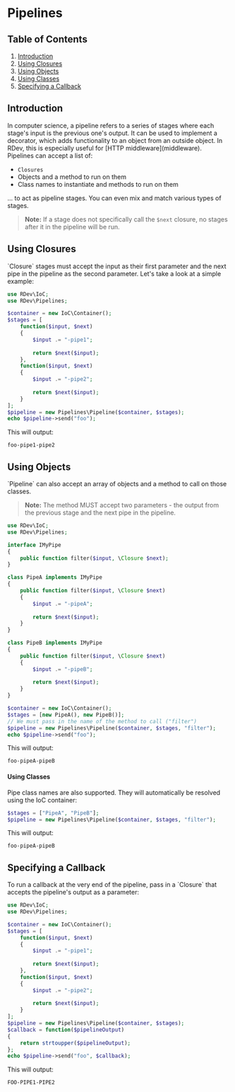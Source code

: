 # Pipelines

## Table of Contents
1. [Introduction](#introduction)
2. [Using Closures](#using-closures)
3. [Using Objects](#using-objects)
  1. [Using Classes](#using-classes)
4. [Specifying a Callback](#specifying-a-callback)

<h2 id="introduction">Introduction</h2>
In computer science, a pipeline refers to a series of stages where each stage's input is the previous one's output.  It can be used to implement a decorator, which adds functionality to an object from an outside object.  In RDev, this is especially useful for [HTTP middleware](middleware).  Pipelines can accept a list of:
 
* `Closures`
* Objects and a method to run on them
* Class names to instantiate and methods to run on them

... to act as pipeline stages.  You can even mix and match various types of stages.

> **Note:** If a stage does not specifically call the `$next` closure, no stages after it in the pipeline will be run.
  
<h2 id="using-closures">Using Closures</h2>
`Closure` stages must accept the input as their first parameter and the next pipe in the pipeline as the second parameter.  Let's take a look at a simple example:

```php
use RDev\IoC;
use RDev\Pipelines;

$container = new IoC\Container();
$stages = [
    function($input, $next)
    {
        $input .= "-pipe1";
        
        return $next($input);
    },
    function($input, $next)
    {
        $input .= "-pipe2";
        
        return $next($input);
    }
];
$pipeline = new Pipelines\Pipeline($container, $stages);
echo $pipeline->send("foo");
```

This will output:

```
foo-pipe1-pipe2
```

<h2 id="using-objects">Using Objects</h2>
`Pipeline` can also accept an array of objects and a method to call on those classes.

> **Note:** The method MUST accept two parameters - the output from the previous stage and the next pipe in the pipeline.

```php
use RDev\IoC;
use RDev\Pipelines;

interface IMyPipe
{
    public function filter($input, \Closure $next);
}

class PipeA implements IMyPipe
{
    public function filter($input, \Closure $next)
    {
        $input .= "-pipeA";
        
        return $next($input);
    }
}

class PipeB implements IMyPipe
{
    public function filter($input, \Closure $next)
    {
        $input .= "-pipeB";
        
        return $next($input);
    }
}

$container = new IoC\Container();
$stages = [new PipeA(), new PipeB()];
// We must pass in the name of the method to call ("filter")
$pipeline = new Pipelines\Pipeline($container, $stages, "filter");
echo $pipeline->send("foo");
```

This will output:

```
foo-pipeA-pipeB
```

<h4 id="using-classes">Using Classes</h4>
Pipe class names are also supported.  They will automatically be resolved using the IoC container:
 
```php
$stages = ["PipeA", "PipeB"];
$pipeline = new Pipelines\Pipeline($container, $stages, "filter");
```

This will output:

```
foo-pipeA-pipeB
```

<h2 id="specifying-a-callback">Specifying a Callback</h2>
To run a callback at the very end of the pipeline, pass in a `Closure` that accepts the pipeline's output as a parameter:

```php
use RDev\IoC;
use RDev\Pipelines;

$container = new IoC\Container();
$stages = [
    function($input, $next)
    {
        $input .= "-pipe1";
        
        return $next($input);
    },
    function($input, $next)
    {
        $input .= "-pipe2";
        
        return $next($input);
    }
];
$pipeline = new Pipelines\Pipeline($container, $stages);
$callback = function($pipelineOutput)
{
    return strtoupper($pipelineOutput);
};
echo $pipeline->send("foo", $callback);
```

This will output:

```
FOO-PIPE1-PIPE2
```